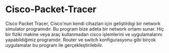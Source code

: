 # Cisco-Packet-Tracer
Cisco Packet Tracer, Cisco'nun kendi cihazları için geliştirdigi bir network simulator programıdır. Bu
program bize adeta bir network ortamı sunar. Hiç bir fiziki makine veya araç kullanmadan cisco işlemlerini
ve uygulamalarını yapabildiğimiz programdır. Router ve switch konfigurasyonu gibi birçok
uygulamalar bu program ile gerçekleştirilebilir.
